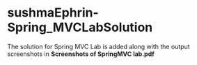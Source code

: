 # sushmaEphrin-Spring_MVCLabSolution
The solution for Spring MVC Lab is added along with the output screenshots in **Screenshots of SpringMVC lab.pdf**
